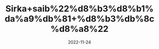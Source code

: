 ---
title: 'Sirka+saib%22%d8%b3%d8%b1%da%a9%db%81+%d8%b3%db%8c%d8%a8%22'
date: '2022-11-24' 
metatag: '' 
inventory: '0' 
draft: false 
# meta description 
shortDescripton: 'For+High+Cholesterol+and+Digestion+System'
description: 'Sirka+Vinegar'
longdescription: ''
tags: ''
brand: ''
subCategory: ''
unit: '240 ml-Pk'
sellCount: '0'
featured: False
# product Price
price: '80.0'
# Product Short Description
shortDescription: 'For+High+Cholesterol+and+Digestion+System'
productID: '9C4DCE63-064E-ED11-996A-005056B3A416'
type: 'products'
category: 'Sirka+Vinegar' 
thumnailproduct: 'https://eraconnect.blob.core.windows.net/product-images/aminsaddiquidawakhana/42e4c79d-b9b2-4daf-9bfa-5605c507097a.webp' 
images:
  - image: 'https://eraconnect.blob.core.windows.net/product-images/aminsaddiquidawakhana/42e4c79d-b9b2-4daf-9bfa-5605c507097a.webp'  
Variants:
---